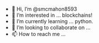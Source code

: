 - 👋 Hi, I’m @smcmahon8593
- 👀 I’m interested in ... blockchains!
- 🌱 I’m currently learning ... python. 
- 💞️ I’m looking to collaborate on ...
- 📫 How to reach me ... 

<!---
smcmahon8593/smcmahon8593 is a ✨ special ✨ repository because its `README.md` (this file) appears on your GitHub profile.
You can click the Preview link to take a look at your changes.
--->
